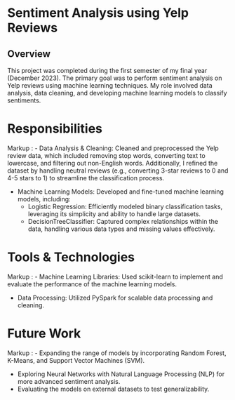 # Sentiment Analysis using Yelp Reviews
## Overview
This project was completed during the first semester of my final year (December 2023). The primary goal was to perform sentiment analysis on Yelp reviews using machine learning techniques. My role involved data analysis, data cleaning, and developing machine learning models to classify sentiments.

# Responsibilities
Markup : - Data Analysis & Cleaning: Cleaned and preprocessed the Yelp review data, which included removing stop words, converting text to lowercase, and filtering out non-English words. Additionally, I refined the dataset by handling neutral reviews (e.g., converting 3-star reviews to 0 and 4-5 stars to 1) to streamline the classification process.
- Machine Learning Models: Developed and fine-tuned machine learning models, including:
  - Logistic Regression: Efficiently modeled binary classification tasks, leveraging its simplicity and ability to handle large datasets.
  - DecisionTreeClassifier: Captured complex relationships within the data, handling various data types and missing values effectively.
# Tools & Technologies
Markup : - Machine Learning Libraries: Used scikit-learn to implement and evaluate the performance of the machine learning models.
- Data Processing: Utilized PySpark for scalable data processing and cleaning.
# Future Work
Markup : - Expanding the range of models by incorporating Random Forest, K-Means, and Support Vector Machines (SVM).
- Exploring Neural Networks with Natural Language Processing (NLP) for more advanced sentiment analysis.
- Evaluating the models on external datasets to test generalizability.

